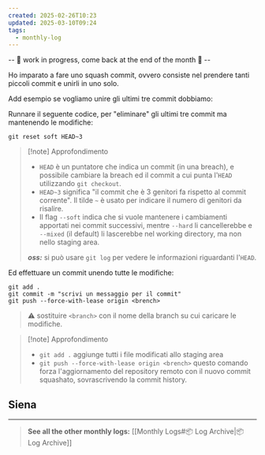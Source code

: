```yaml
---
created: 2025-02-26T10:23
updated: 2025-03-10T09:24
tags:
  - monthly-log
---
```

-- 🚧 work in progress, come back at the end of the month 🚧 --

Ho imparato a fare uno squash commit, ovvero consiste nel prendere tanti piccoli commit e unirli in uno solo.

Add esempio se vogliamo unire gli ultimi tre commit dobbiamo:

Runnare il seguente codice, per "eliminare" gli ultimi tre commit ma mantenendo le modifiche:

```shell
git reset soft HEAD~3
```

>[!note] Approfondimento
>- `HEAD` è un puntatore che indica un commit (in una breach), e possibile cambiare la breach ed il commit a cui punta l'`HEAD` utilizzando `git checkout`.
>- `HEAD~3` significa "il commit che è 3 genitori fa rispetto al commit corrente". Il tilde `~` è usato per indicare il numero di genitori da risalire.
>- Il flag `--soft` indica che si vuole mantenere i cambiamenti apportati nei commit successivi, mentre `--hard` li cancellerebbe e `--mixed` (il default) li lascerebbe nel working directory, ma non nello staging area.
>  
> ***oss:*** si può usare `git log` per vedere le informazioni riguardanti l'`HEAD`.

Ed effettuare un commit unendo tutte le modifiche:

```shell
git add . 
git commit -m "scrivi un messaggio per il commit"
git push --force-with-lease origin <brench>
```

>⚠️ sostituire `<branch>` con il nome della branch su cui caricare le modifiche.

>[!note] Approfondimento
>- `git add .` aggiunge tutti i file modificati allo staging area
>- `git push --force-with-lease origin <brench>`  questo comando forza l'aggiornamento del repository remoto con il nuovo commit squashato, sovrascrivendo la commit history.

## Siena



---

>**See all the other monthly logs:** [[Monthly Logs#📦 Log Archive|📦 Log Archive]]

